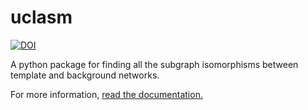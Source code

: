# uclasm
[![DOI](https://zenodo.org/badge/148378128.svg)](https://zenodo.org/badge/latestdoi/148378128)

A python package for finding all the subgraph isomorphisms between template and background networks.

For more information, [read the documentation.](https://ucla-subgraph-matching.readthedocs.io/en/develop/)